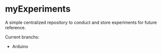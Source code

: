 # myExperiments
A simple centralized repository to conduct and store experiments for future reference.

Current branchs:
- Arduino

